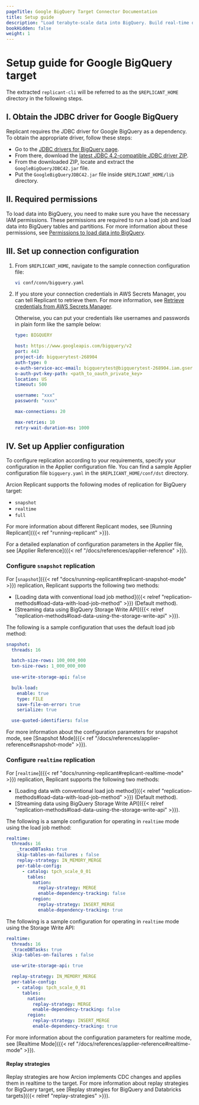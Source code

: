 ```yaml
---
pageTitle: Google BigQuery Target Connector Documentation
title: Setup guide
description: "Load terabyte-scale data into BigQuery. Build real-time data streams for real-time analytics and accelerate your business with Arcion BigQuery connector."
bookHidden: false
weight: 1
---
```


# Setup guide for Google BigQuery target

The extracted `replicant-cli` will be referred to as the `$REPLICANT_HOME` directory in the following steps.

## I. Obtain the JDBC driver for Google BigQuery

Replicant requires the JDBC driver for Google BigQuery as a dependency. To obtain the appropriate driver, follow these steps: 

- Go to the [JDBC drivers for BigQuery page](https://cloud.google.com/bigquery/docs/reference/odbc-jdbc-drivers#current_jdbc_driver).
- From there, download the [latest JDBC 4.2-compatible JDBC driver ZIP](https://storage.googleapis.com/simba-bq-release/jdbc/SimbaJDBCDriverforGoogleBigQuery42_1.2.25.1029.zip).
- From the downloaded ZIP, locate and extract the `GoogleBigQueryJDBC42.jar` file.
- Put the `GoogleBigQueryJDBC42.jar` file inside `$REPLICANT_HOME/lib` directory.

## II. Required permissions
To load data into BigQuery, you need to make sure you have the necessary IAM permissions. These permissions are required to run a load job and load data into BigQuery tables and partitions. For more information about these permissions, see [Permissions to load data into BigQuery](https://cloud.google.com/bigquery/docs/loading-data-cloud-storage-csv#required_permissions).

## III. Set up connection configuration

1. From `$REPLICANT_HOME`, navigate to the sample connection configuration file:
    ```BASH
    vi conf/conn/bigquery.yaml
    ```

2. If you store your connection credentials in AWS Secrets Manager, you can tell Replicant to retrieve them. For more information, see [Retrieve credentials from AWS Secrets Manager](/docs/references/secrets-manager). 
    
    Otherwise, you can put your credentials like usernames and passwords in plain form like the sample below:
    ```YAML
    type: BIGQUERY

    host: https://www.googleapis.com/bigquery/v2
    port: 443
    project-id: bigquerytest-268904
    auth-type: 0
    o-auth-service-acc-email: bigquerytest@bigquerytest-268904.iam.gserviceaccount.com
    o-auth-pvt-key-path: <path_to_oauth_private_key>
    location: US
    timeout: 500

    username: "xxx"
    password: "xxxx"

    max-connections: 20

    max-retries: 10
    retry-wait-duration-ms: 1000
    ```

## IV. Set up Applier configuration
To configure replication according to your requirements, specify your configuration in the Applier configuration file. You can find a sample Applier configuration file `bigquery.yaml` in the `$REPLICANT_HOME/conf/dst` directory.

Arcion Replicant supports the following modes of replication for BigQuery target:

- `snapshot`
- `realtime`
- `full`

For more information about different Replicant modes, see [Running Replicant]({{< ref "running-replicant" >}}).

For a detailed explanation of configuration parameters in the Applier file, see [Applier Reference]({{< ref "/docs/references/applier-reference" >}}).

### Configure `snapshot` replication
For [`snapshot`]({{< ref "docs/running-replicant#replicant-snapshot-mode" >}}) replication, Replicant supports the following two methods:

- [Loading data with conventional load job method]({{< relref "replication-methods#load-data-with-load-job-method" >}}) (Default method).
- [Streaming data using BigQuery Storage Write API]({{< relref "replication-methods#load-data-using-the-storage-write-api" >}}).

The following is a sample configuration that uses the default load job method:

```YAML
snapshot:
  threads: 16

  batch-size-rows: 100_000_000
  txn-size-rows: 1_000_000_000
  
  use-write-storage-api: false

  bulk-load:
    enable: true
    type: FILE
    save-file-on-error: true
    serialize: true

  use-quoted-identifiers: false
```

For more information about the configuration parameters for snapshot mode, see [Snapshot Mode]({{< ref "/docs/references/applier-reference#snapshot-mode" >}}).

### Configure `realtime` replication
For [`realtime`]({{< ref "docs/running-replicant#replicant-realtime-mode" >}}) replication, Replicant supports the following two methods:

- [Loading data with conventional load job method]({{< relref "replication-methods#load-data-with-load-job-method" >}}) (Default method).
- [Streaming data using BigQuery Storage Write API]({{< relref "replication-methods#load-data-using-the-storage-write-api" >}}).

The following is a sample configuration for operating in `realtime` mode using the load job method:

```YAML
realtime:
  threads: 16
    _traceDBTasks: true
    skip-tables-on-failures : false
    replay-strategy: IN_MEMORY_MERGE
    per-table-config:
      - catalog: tpch_scale_0_01
        tables:
          nation:
            replay-strategy: MERGE
            enable-dependency-tracking: false
          region:
            replay-strategy: INSERT_MERGE
            enable-dependency-tracking: true
```

The following is a sample configuration for operating in `realtime` mode using the Storage Write API:

```YAML
realtime:
  threads: 16
  _traceDBTasks: true
  skip-tables-on-failures : false

  use-write-storage-api: true

  replay-strategy: IN_MEMORY_MERGE
  per-table-config:
    - catalog: tpch_scale_0_01
      tables:
        nation:
          replay-strategy: MERGE
          enable-dependency-tracking: false
        region:
          replay-strategy: INSERT_MERGE
          enable-dependency-tracking: true
```

For more information about the configuration parameters for realtime mode, see [Realtime Mode]({{< ref "/docs/references/applier-reference#realtime-mode" >}}).

#### Replay strategies
Replay strategies are how Arcion implements CDC changes and applies them in realtime to the target. For more information about replay strategies for BigQuery target, see [Replay strategies for BigQuery and Databricks targets]({{< relref "replay-strategies" >}}).